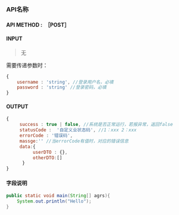 ### API名称
#### API METHOD :　［POST］
#### INPUT
> 无

需要传递参数时：
~~~javascript
{
    username : 'string', //登录用户名，必填
    password : 'string' //登录密码，必填
}
~~~

#### **OUTPUT**
~~~javascript
{
     success : true | false, //系统是否正常运行，若报异常，返回false
     statusCode :  '自定义业状态码', //1：xxx 2：xxx
     errorCode : '错误码',
     massge:'' //当errorCode有值时，对应的错误信息
     data:{
          userDTO : {},
          otherDTO:[]
      }
}
~~~

#### 字段说明
~~~java
public static void main(String[] agrs){
    System.out.println("Hello");
}
~~~